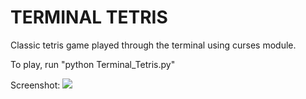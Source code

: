 <h1>TERMINAL TETRIS</h1>

Classic tetris game played through the terminal using curses module.

To play, run "python Terminal_Tetris.py"

Screenshot:
<img src="/Terminal_Tetris/tetris_screenshot.png"></img>
